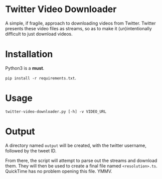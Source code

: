 Twitter Video Downloader
========================


A simple, if fragile, approach to downloading videos from Twitter. Twitter presents these video files as streams, so as to make it (un)intentionally difficult to just download videos.


Installation
============

Python3 is a **must**.

`pip install -r requirements.txt`.


Usage
=====

`twitter-video-downloader.py [-h] -v VIDEO_URL`


Output
======

A directory named `output` will be created, with the twitter username, followed by the tweet ID.

From there, the script will attempt to parse out the streams and download them. They will then be used to create a final file named `<resolution>.ts`. QuickTime has no problem opening this file. YMMV.
